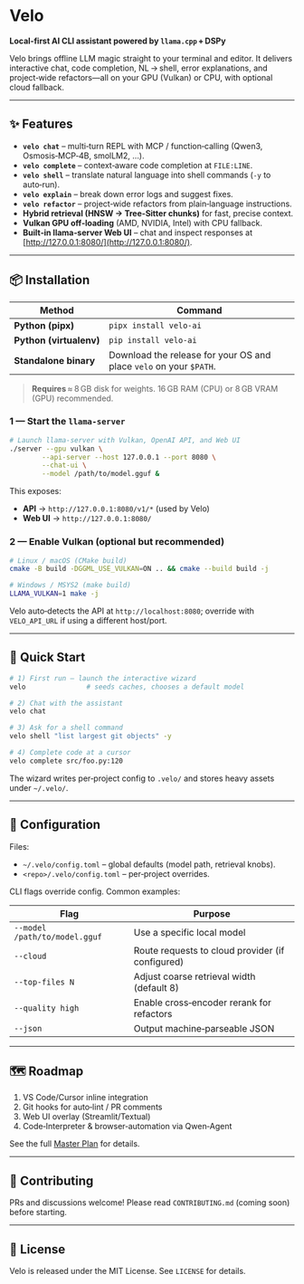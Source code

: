 # Velo

**Local‑first AI CLI assistant powered by `llama.cpp` + DSPy**

Velo brings offline LLM magic straight to your terminal and editor. It delivers interactive chat, code completion, NL → shell, error explanations, and project‑wide refactors—all on your GPU (Vulkan) or CPU, with optional cloud fallback.

---

## ✨ Features

* **`velo chat`** – multi‑turn REPL with MCP / function‑calling (Qwen3, Osmosis‑MCP‑4B, smolLM2, …).
* **`velo complete`** – context‑aware code completion at `FILE:LINE`.
* **`velo shell`** – translate natural language into shell commands (`-y` to auto‑run).
* **`velo explain`** – break down error logs and suggest fixes.
* **`velo refactor`** – project‑wide refactors from plain‑language instructions.
* **Hybrid retrieval (HNSW → Tree‑Sitter chunks)** for fast, precise context.
* **Vulkan GPU off‑loading** (AMD, NVIDIA, Intel) with CPU fallback.
* **Built‑in llama‑server Web UI** – chat and inspect responses at [http://127.0.0.1:8080/](http://127.0.0.1:8080/).

---

## 📦 Installation

| Method                  | Command                                                            |
| ----------------------- | ------------------------------------------------------------------ |
| **Python (pipx)**       | `pipx install velo-ai`                                             |
| **Python (virtualenv)** | `pip install velo-ai`                                              |
| **Standalone binary**   | Download the release for your OS and place `velo` on your `$PATH`. |

> **Requires** ≈ 8 GB disk for weights. 16 GB RAM (CPU) or 8 GB VRAM (GPU) recommended.

### 1 — Start the `llama-server`

```bash
# Launch llama-server with Vulkan, OpenAI API, and Web UI
./server --gpu vulkan \
        --api-server --host 127.0.0.1 --port 8080 \
        --chat-ui \
        --model /path/to/model.gguf &
```

This exposes:

* **API** → `http://127.0.0.1:8080/v1/*` (used by Velo)
* **Web UI** → `http://127.0.0.1:8080/`

### 2 — Enable Vulkan (optional but recommended)

```bash
# Linux / macOS (CMake build)
cmake -B build -DGGML_USE_VULKAN=ON .. && cmake --build build -j

# Windows / MSYS2 (make build)
LLAMA_VULKAN=1 make -j
```

Velo auto‑detects the API at `http://localhost:8080`; override with `VELO_API_URL` if using a different host/port.

---

## 🚀 Quick Start

```bash
# 1) First run – launch the interactive wizard
velo               # seeds caches, chooses a default model

# 2) Chat with the assistant
velo chat

# 3) Ask for a shell command
velo shell "list largest git objects" -y

# 4) Complete code at a cursor
velo complete src/foo.py:120
```

The wizard writes per‑project config to `.velo/` and stores heavy assets under `~/.velo/`.

---

## 🔧 Configuration

Files:

* `~/.velo/config.toml` – global defaults (model path, retrieval knobs).
* `<repo>/.velo/config.toml` – per‑project overrides.

CLI flags override config.  Common examples:

| Flag                          | Purpose                                          |
| ----------------------------- | ------------------------------------------------ |
| `--model /path/to/model.gguf` | Use a specific local model                       |
| `--cloud`                     | Route requests to cloud provider (if configured) |
| `--top-files N`               | Adjust coarse retrieval width (default 8)        |
| `--quality high`              | Enable cross‑encoder rerank for refactors        |
| `--json`                      | Output machine‑parseable JSON                    |

---

## 🗺️ Roadmap

1. VS Code/Cursor inline integration
2. Git hooks for auto‑lint / PR comments
3. Web UI overlay (Streamlit/Textual)
4. Code‑Interpreter & browser‑automation via Qwen‑Agent

See the full [Master Plan](.ai-doc-and-user-guidelines/Masterplan.md) for details.

---

## 🤝 Contributing

PRs and discussions welcome!  Please read `CONTRIBUTING.md` (coming soon) before starting.

---

## 📄 License

Velo is released under the MIT License.  See `LICENSE` for details.
